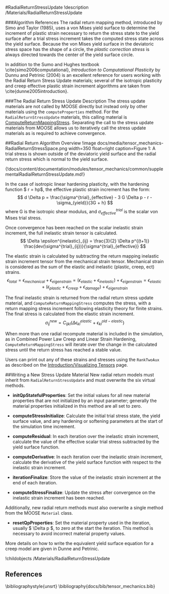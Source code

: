 #RadialReturnStressUpdate
!description /Materials/RadialReturnStressUpdate


###Algorithm References
The radial return mapping method, introduced by Simo and Taylor (1985), uses a von Mises yield surface to determine the increment of plastic strain necessary to return the stress state to the yield surface after a trial stress increment takes the computed stress state across the yield surface.  Because the von Mises yield surface in the deviatoric stress space has the shape of a circle, the _plastic correction stress_ is always directed towards the center of the yield surface circle.

In addition to the Sumo and Hughes textbook \cite{simo2006computational}, _Introduction to Computational Plasticity_ by Dunnu and Petrinic (2004) is an excellent reference for users working with the Radial Return Stress Update materials; several of the isotropic plasticity and creep effective plastic strain increment algorithms are taken from \cite{dunne2005introduction}.

###The Radial Return Stress Update Description
The stress update materials are not called by MOOSE directly but instead only by other materials using the `computeProperties` method.  For the `RadialReturnStressUpdate` materials, this calling material is [ComputeReturnMappingStress](ComputeReturnMappingStress.md).  Separating the call to the stress update materials from MOOSE allows us to iteratively call the stress update materials as is required to achieve convergence.

##Radial Return Algorithm Overview
!image docs/media/tensor_mechanics-RadialReturnStressSpace.png width=350 float=right caption=Figure 1: A trial stress is shown outside of the deviatoric yield surface and the radial return stress which is normal to the yield surface.

{!docs/content/documentation/modules/tensor_mechanics/common/supplementalRadialReturnStressUpdate.md!}

In the case of isotropic linear hardening plasticity, with the hardening function $ r = hp$, the effective plastic strain increment has the form:
$$
 d \Delta p = \frac{\sigma^{trial}_{effective} - 3 G \Delta p - r - \sigma_{yield}}{3G + h}
$$
where G is the isotropic shear modulus, and $\sigma^{trial}_{effective}$ is the scalar von Mises trial stress.

Once convergence has been reached on the scalar inelastic strain increment, the full inelastic strain tensor is calculated.
$$
\Delta \epsilon^{inelastic}_{ij} = \frac{3}{2} \Delta p^{(t+1)} \frac{dev(\sigma^{trial}_{ij})}{\sigma^{trial}_{effective}}
$$

The elastic strain is calculated by subtracting the return mapping inelastic strain increment tensor from the mechanical strain tensor.  Mechanical strain is considered as the sum of the elastic and inelastic (plastic, creep, ect) strains.
$$
\epsilon_{total} = \epsilon_{mechanical} + \epsilon_{eigenstrain}
= \left( \epsilon_{elastic} + \epsilon_{inelastic} \right) + \epsilon_{eigenstrain}
= \epsilon_{elastic} + \left( \epsilon_{plastic} + \epsilon_{creep} + \epsilon_{damage}  \right) + \epsilon_{eigenstrain}
$$

The final inelastic strain is returned from the radial return stress update material, and `ComputeReturnMappingStress` computes the stress, with a return mapping stress increment following elasticity theory for finite strains. The final stress is calculated from the elastic strain increment.
$$
\sigma^{new}_{ij} = C_{ijkl} \left( \Delta \epsilon^{elastic}_{kl} + \epsilon^{old-elastic}_{kl} \right)
$$

When more than one radial recompute material is included in the simulation, as in Combined Power Law Creep and Linear Strain Hardening, `ComputeReturnMappingStress` will iterate over the change in the calculated stress until the return stress has reached a stable value.

Users can print out any of these strains and stresses using the `RankTwoAux` as described on the
[Introduction/Visualizing Tensors](auto::/introduction/VisualizingTensors) page.

##Writing a New Stress Update Material
New radial return models must inherit from `RadialReturnStressUpdate` and must overwrite the six virtual methods.

  - **initQpStatefulProperties**: Set the initial values for all new material properties that are not initialized by an input parameter; generally the material properties initialized in this method are all set to zero.
  - **computeStressInitialize**: Calculate the initial trial stress state, the yield surface value, and any hardening or softening parameters at the start of the simulation time increment.
  - **computeResidual**: In each iteration over the inelastic strain increment, calculate the value of the effective scalar trial stress subtracted by the yield surface function.
  - **computeDerivative**: In each iteration over the inelastic strain increment, calculate the derivative of the yield surface function with respect to the inelastic strain increment.

  - **iterationFinalize**: Store the value of the inelastic strain increment at the end of each iteration.
  - **computeStressFinalize**: Update the stress after convergence on the inelastic strain increment has been reached.

Additionally, new radial return methods must also overwrite a single method from the MOOSE `Material` class.

  - **resetQpProperties**: Set the material property used in the iteration, usually $ \Delta p $, to zero at the start the iteration.  This method is necessary to avoid incorrect material property values.

More details on how to write the equivalent yield surface equation for a creep model are given in Dunne and Petrinic.


!childobjects /Materials/RadialReturnStressUpdate

## References
\bibliographystyle{unsrt}
\bibliography{docs/bib/tensor_mechanics.bib}
